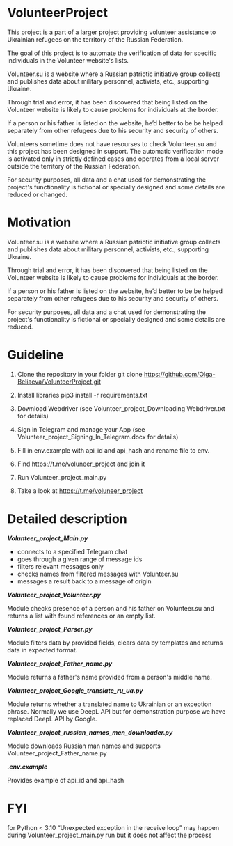 # VolunteerProject #

This project is a part of a larger project providing volunteer assistance to Ukrainian refugees on the territory of the Russian Federation.

The goal of this project is to automate the verification of data for specific individuals in the Volunteer website's lists. 

Volunteer.su is a website where a Russian patriotic initiative group collects and publishes data about military personnel, activists, etc., supporting Ukraine.

Through trial and error, it has been discovered that being listed on the Volunteer website is likely to cause problems for individuals at the border.

If a person or his father is listed on the website, he’d better to be be helped separately from other refugees due to his security and security of others.

Volunteers sometime does not have resourses to check Volunteer.su and this project has been  designed in support.
The automatic verification mode is activated only in strictly defined cases and operates from a local server outside the territory of the Russian Federation.

For security purposes, all data and a chat used for demonstrating the project's functionality is fictional or specially designed and some details are reduced
or changed.


# Motivation

Volunteer.su is a website where a Russian patriotic initiative group collects and publishes data about military personnel, activists, etc., supporting Ukraine.

Through trial and error, it has been discovered that being listed on the Volunteer website is likely to cause problems for individuals at the border.

If a person or his father is listed on the website, he’d better to be be helped separately from other refugees due to his security and security of others.

For security purposes, all data and a chat used for demonstrating the project's functionality is fictional or specially designed and some details are reduced.

# **Guideline**

1. Clone the repository in your folder git clone https://github.com/Olga-Beliaeva/VolunteerProject.git

2. Install libraries   pip3 install -r requirements.txt

3. Download Webdriver (see Volunteer_project_Downloading Webdriver.txt for details)

4. Sign in Telegram and manage your App (see Volunteer_project_Signing_In_Telegram.docx for details) 

5. Fill in env.example with api_id and api_hash and rename file to env. 

6. Find https://t.me/voluneer_project and join it

7. Run Volunteer_project_main.py

8. Take a look at https://t.me/voluneer_project


# **Detailed description**

***Volunteer_project_Main.py***

- connects to a specified Telegram chat
- goes through a given range of message ids
- filters relevant messages only
- checks names from filtered messages with Volunteer.su
- messages a result back to a message of origin

***Volunteer_project_Volunteer.py***

Module checks presence of a person and his father on Volunteer.su and
returns a list with found references or an empty list.

***Volunteer_project_Parser.py***

Module filters data by provided fields, clears data by templates and returns data in expected format.

***Volunteer_project_Father_name.py***

Module returns a father's name provided from a person's middle name.

***Volunteer_project_Google_translate_ru_ua.py***

Module returns whether a translated name to Ukrainian or an exception phrase.
Normally we use DeepL API but for demonstration purpose we have replaced DeepL API by Google.

***Volunteer_project_russian_names_men_downloader.py***

Module downloads Russian man names and supports Volunteer_project_Father_name.py

***.env.example***

Provides example of api_id and api_hash


# FYI

for Python < 3.10 “Unexpected exception in the receive loop” may happen during Volunteer_project_main.py run but it does not affect the process

